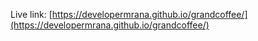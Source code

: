 Live link: [https://developermrana.github.io/grandcoffee/](https://developermrana.github.io/grandcoffee/)
